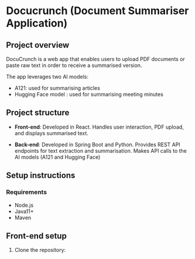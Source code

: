 # Docucrunch (Document Summariser Application)

## Project overview 

DocuCrunch is a web app that enables users to upload PDF documents or paste raw text in order to receive a summarised version. 

The app leverages two AI models:

- A121: used for summarising articles
- Hugging Face model : used for summarising meeting minutes

## Project structure 
- **Front-end**:  Developed in React.
   Handles user interaction, PDF upload, and displays summarised text.
     
- **Back-end**: Developed in Spring Boot and Python.
     Provides REST API endpoints for text extraction and summarisation.
     Makes API calls to the AI models (A121 and Hugging Face)

 ## Setup instructions

  ### Requirements 
  - Node.js
  - Java11+
  - Maven

## Front-end setup 

1. Clone the repository:
   
 
